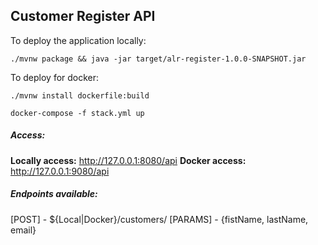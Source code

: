 ## Customer Register API

To deploy the application locally:

```
./mvnw package && java -jar target/alr-register-1.0.0-SNAPSHOT.jar
```

To deploy for docker:

```
./mvnw install dockerfile:build

docker-compose -f stack.yml up
```

##### Access:

**Locally access:** http://127.0.0.1:8080/api
**Docker access:** http://127.0.0.1:9080/api

##### Endpoints available:

[POST] - ${Local|Docker}/customers/
[PARAMS] - {fistName, lastName, email}
